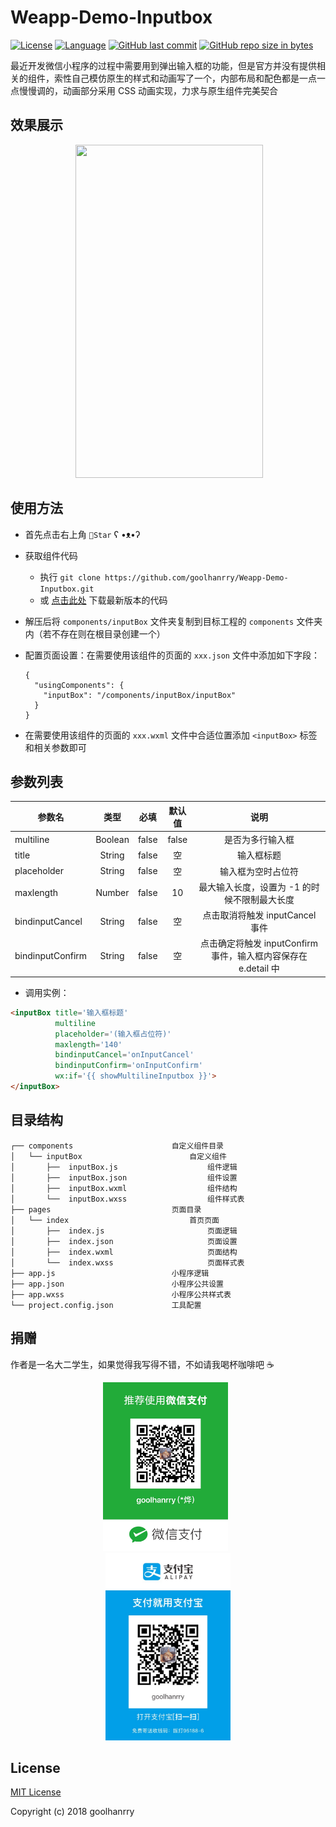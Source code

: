 # Weapp-Demo-Inputbox

[![License](https://img.shields.io/badge/license-MIT-blue.svg)](LICENSE)
[![Language](https://img.shields.io/badge/javascript-ES6-orange.svg)](https://www.javascript.com/)
[![GitHub last commit](https://img.shields.io/github/last-commit/goolhanrry/Weapp-Demo-Inputbox.svg)](https://github.com/goolhanrry/Weapp-Demo-Inputbox/commits/master)
[![GitHub repo size in bytes](https://img.shields.io/github/repo-size/goolhanrry/Weapp-Demo-Inputbox.svg?colorB=fa5b19)](https://github.com/goolhanrry/Weapp-Demo-Inputbox)

最近开发微信小程序的过程中需要用到弹出输入框的功能，但是官方并没有提供相关的组件，索性自己模仿原生的样式和动画写了一个，内部布局和配色都是一点一点慢慢调的，动画部分采用 CSS 动画实现，力求与原生组件完美契合

## 效果展示

<p align="center">
  <img width="300px" height="533px" src="assets/preview.gif" />
</p>

## 使用方法

* 首先点击右上角 `🌟Star` ʕ •ᴥ•ʔ
* 获取组件代码
    * 执行 `git clone https://github.com/goolhanrry/Weapp-Demo-Inputbox.git`
    * 或 [点击此处](https://github.com/goolhanrry/Weapp-Demo-Inputbox/releases) 下载最新版本的代码
* 解压后将 `components/inputBox` 文件夹复制到目标工程的 `components` 文件夹内（若不存在则在根目录创建一个）
* 配置页面设置：在需要使用该组件的页面的 `xxx.json` 文件中添加如下字段：

  ```
  {
    "usingComponents": {
      "inputBox": "/components/inputBox/inputBox"
    }
  }
  ```

* 在需要使用该组件的页面的 `xxx.wxml` 文件中合适位置添加 `<inputBox>` 标签和相关参数即可

## 参数列表

| 参数名 | 类型 | 必填 | 默认值 | 说明 |
| - | :-: | :-: | :-: | :-: | 
| multiline | Boolean | false | false | 是否为多行输入框 |
| title | String | false | 空 | 输入框标题 |
| placeholder | String | false | 空 | 输入框为空时占位符 |
| maxlength | Number | false | 10 | 最大输入长度，设置为 -1 的时候不限制最大长度 |
| bindinputCancel | String | false | 空 | 点击取消将触发 inputCancel 事件 |
| bindinputConfirm | String | false | 空 | 点击确定将触发 inputConfirm 事件，输入框内容保存在 e.detail 中 |

* 调用实例：

```html
<inputBox title='输入框标题'
          multiline
          placeholder='(输入框占位符)'
          maxlength='140'
          bindinputCancel='onInputCancel'
          bindinputConfirm='onInputConfirm'
          wx:if='{{ showMultilineInputbox }}'>
</inputBox>
```

## 目录结构

```
┌── components                      自定义组件目录
│   └── inputBox                        自定义组件
│       ├──  inputBox.js                    组件逻辑
│       ├──  inputBox.json                  组件设置
│       ├──  inputBox.wxml                  组件结构
│       └──  inputBox.wxss                  组件样式表
├── pages                           页面目录
│   └── index                           首页页面
│       ├──  index.js                       页面逻辑
│       ├──  index.json                     页面设置
│       ├──  index.wxml                     页面结构
│       └──  index.wxss                     页面样式表
├── app.js                          小程序逻辑
├── app.json                        小程序公共设置
├── app.wxss                        小程序公共样式表
└── project.config.json             工具配置
```

## 捐赠

作者是一名大二学生，如果觉得我写得不错，不如请我喝杯咖啡吧 ☕️

<p align="center">
  <img width="200px" height="270px" src="assets/wechat-pay.jpg" hspace="50px" />
  <img width="200px" height="300px" src="assets/alipay.jpg" hspace="50px" />
</p>

## License

[MIT License](LICENSE)

Copyright (c) 2018 goolhanrry
